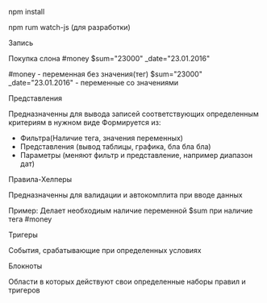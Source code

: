 npm install

npm rum watch-js (для разработки)

Запись

Покупка слона #money $sum="23000" _date="23.01.2016"  

#money - переменная без значения(тег)
$sum="23000" _date="23.01.2016"  - переменные со значениями 


Представления 

Предназначенны для вывода записей соответствующих определенным критериям в нужном виде 
Формируется из: 
- Фильтра(Наличие тега, значения переменных)
- Представления (вывод таблицы, графика, бла бла бла) 
- Параметры (меняют фильтр и представление, например диапазон дат)

Правила-Хелперы

Предназначенны для валидации и автокомплита при вводе данных 

Пример: Делает необходиым наличие переменной $sum при наличие тега #money 

Тригеры 

События, срабатывающие при определенных условиях 

Блокноты 

Области в которых действуют свои определенные наборы правил и тригеров